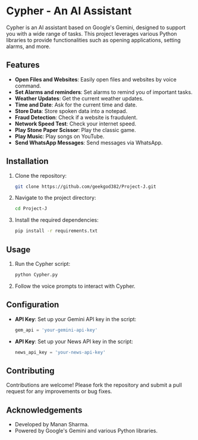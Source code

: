 # Cypher - An AI Assistant

Cypher is an AI assistant based on Google's Gemini, designed to support you with a wide range of tasks. This project leverages various Python libraries to provide functionalities such as opening applications, setting alarms, and more.

## Features

- **Open Files and Websites**: Easily open files and websites by voice command.
- **Set Alarms and reminders**: Set alarms to remind you of important tasks.
- **Weather Updates**: Get the current weather updates.
- **Time and Date**: Ask for the current time and date.
- **Store Data**: Store spoken data into a notepad.
- **Fraud Detection**: Check if a website is fraudulent.
- **Network Speed Test**: Check your internet speed.
- **Play Stone Paper Scissor**: Play the classic game.
- **Play Music**: Play songs on YouTube.
- **Send WhatsApp Messages**: Send messages via WhatsApp.

## Installation

1. Clone the repository:
    ```sh
    git clone https://github.com/geekgod382/Project-J.git
    ```
2. Navigate to the project directory:
    ```sh
    cd Project-J
    ```
3. Install the required dependencies:
    ```sh
    pip install -r requirements.txt
    ```

## Usage

1. Run the Cypher script:
    ```sh
    python Cypher.py
    ```
2. Follow the voice prompts to interact with Cypher.

## Configuration

- **API Key**: Set up your Gemini API key in the script:
    ```python
    gem_api = 'your-gemini-api-key'
    ```
- **API Key**: Set up your News API key in the script:
    ```python
    news_api_key = 'your-news-api-key'
    ```
## Contributing

Contributions are welcome! Please fork the repository and submit a pull request for any improvements or bug fixes.

## Acknowledgements

- Developed by Manan Sharma.
- Powered by Google's Gemini and various Python libraries.
